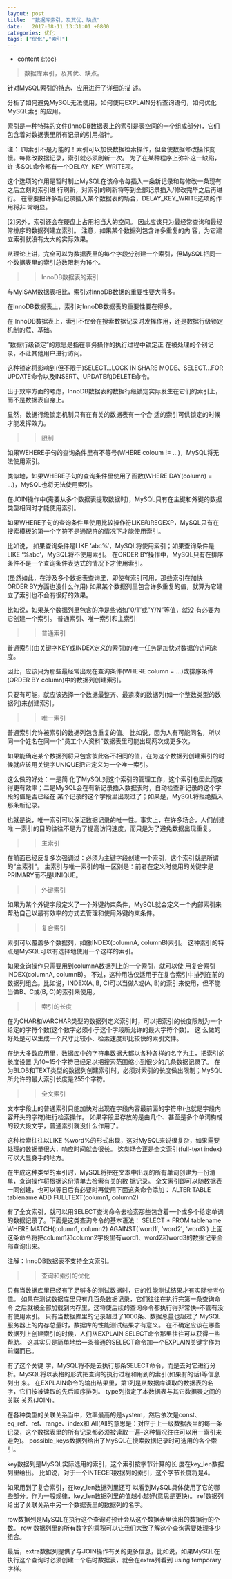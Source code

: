 ```yaml
---
layout: post
title:  "数据库索引，及其优、缺点"
date:   2017-08-11 13:31:01 +0800
categories: 优化
tags: ["优化","索引"]
---
```


* content
{:toc}





>数据库索引，及其优、缺点。

针对MySQL索引的特点、应用进行了详细的描 述。

分析了如何避免MySQL无法使用，如何使用EXPLAIN分析查询语句，如何优化MySQL索引的应用。

索引是一种特殊的文件(InnoDB数据表上的索引是表空间的一个组成部分)，它们包含着对数据表里所有记录的引用指针。

注：
[1]索引不是万能的！索引可以加快数据检索操作，但会使数据修改操作变慢。每修改数据记录，索引就必须刷新一次。
为了在某种程序上弥补这一缺陷，许 多SQL命令都有一个DELAY_KEY_WRITE项。

这个选项的作用是暂时制止MySQL在该命令每插入一条新记录和每修改一条现有之后立刻对索引进 行刷新，对索引的刷新将等到全部记录插入/修改完毕之后再进行。
在需要把许多新记录插入某个数据表的场合，DELAY_KEY_WRITE选项的作用将非 常明显。


[2]另外，索引还会在硬盘上占用相当大的空间。
因此应该只为最经常查询和最经常排序的数据列建立索引。
注意，如果某个数据列包含许多重复的内 容，为它建立索引就没有太大的实际效果。

从理论上讲，完全可以为数据表里的每个字段分别建一个索引，但MySQL把同一个数据表里的索引总数限制为16个。

>> InnoDB数据表的索引


与MyISAM数据表相比，索引对InnoDB数据的重要性要大得多。

在InnoDB数据表上，索引对InnoDB数据表的重要性要在得多。

在 InnoDB数据表上，索引不仅会在搜索数据记录时发挥作用，还是数据行级锁定机制的苊、基础。

”数据行级锁定”的意思是指在事务操作的执行过程中锁定正 在被处理的个别记录，不让其他用户进行访问。

这种锁定将影响到(但不限于)SELECT…LOCK IN SHARE MODE、SELECT…FOR UPDATE命令以及INSERT、UPDATE和DELETE命令。

出于效率方面的考虑，InnoDB数据表的数据行级锁定实际发生在它们的索引上，而不是数据表自身上。

显然，数据行级锁定机制只有在有关的数据表有一个合 适的索引可供锁定的时候才能发挥效力。

>> 限制


如果WEHERE子句的查询条件里有不等号(WHERE coloum != …)，MySQL将无法使用索引。

类似地，如果WHERE子句的查询条件里使用了函数(WHERE DAY(column) = …)，MySQL也将无法使用索引。

在JOIN操作中(需要从多个数据表提取数据时)，MySQL只有在主键和外键的数据类型相同时才能使用索引。

如果WHERE子句的查询条件里使用比较操作符LIKE和REGEXP，MySQL只有在搜索模板的第一个字符不是通配符的情况下才能使用索引。

比如说， 如果查询条件是LIKE ‘abc%’，MySQL将使用索引；如果查询条件是LIKE ‘%abc’，MySQL将不使用索引。
在ORDER BY操作中，MySQL只有在排序条件不是一个查询条件表达式的情况下才使用索引。

(虽然如此，在涉及多个数据表查询里，即使有索引可用，那些索引在加快 ORDER BY方面也没什么作用)
如果某个数据列里包含许多重复的值，就算为它建立了索引也不会有很好的效果。

比如说，如果某个数据列里包含的净是些诸如”0/1″或”Y/N”等值，就没 有必要为它创建一个索引。
普通索引、唯一索引和主索引

>> 普通索引

普通索引(由关键字KEY或INDEX定义的索引)的唯一任务是加快对数据的访问速度。

因此，应该只为那些最经常出现在查询条件(WHERE column = …)或排序条件(ORDER BY column)中的数据列创建索引。

只要有可能，就应该选择一个数据最整齐、最紧凑的数据列(如一个整数类型的数据列)来创建索引。

>> 唯一索引

普通索引允许被索引的数据列包含重复的值。
比如说，因为人有可能同名，所以同一个姓名在同一个”员工个人资料”数据表里可能出现两次或更多次。

如果能确定某个数据列将只包含彼此各不相同的值，在为这个数据列创建索引的时候就应该用关键字UNIQUE把它定义为一个唯一索引。

这么做的好处：一是简 化了MySQL对这个索引的管理工作，这个索引也因此而变得更有效率；二是MySQL会在有新记录插入数据表时，自动检查新记录的这个字段的值是否已经在 某个记录的这个字段里出现过了；如果是，MySQL将拒绝插入那条新记录。

也就是说，唯一索引可以保证数据记录的唯一性。事实上，在许多场合，人们创建唯 一索引的目的往往不是为了提高访问速度，而只是为了避免数据出现重复。

>> 主索引

在前面已经反复多次强调过：必须为主键字段创建一个索引，这个索引就是所谓的”主索引”。
主索引与唯一索引的唯一区别是：前者在定义时使用的关键字是 PRIMARY而不是UNIQUE。

>> 外键索引

如果为某个外键字段定义了一个外键约束条件，MySQL就会定义一个内部索引来帮助自己以最有效率的方式去管理和使用外键约束条件。

>> 复合索引

索引可以覆盖多个数据列，如像INDEX(columnA, columnB)索引。
这种索引的特点是MySQL可以有选择地使用一个这样的索引。

如果查询操作只需要用到columnA数据列上的一个索引，就可以使 用复合索引INDEX(columnA, columnB)。
不过，这种用法仅适用于在复合索引中排列在前的数据列组合。比如说，INDEX(A, B, C)可以当做A或(A, B)的索引来使用，但不能当做B、C或(B, C)的索引来使用。

>> 索引的长度

在为CHAR和VARCHAR类型的数据列定义索引时，可以把索引的长度限制为一个给定的字符个数(这个数字必须小于这个字段所允许的最大字符个数)。
这 么做的好处是可以生成一个尺寸比较小、检索速度却比较快的索引文件。

在绝大多数应用里，数据库中的字符串数据大都以各种各样的名字为主，把索引的长度设置 为10~15个字符已经足以把搜索范围缩小到很少的几条数据记录了。
在为BLOB和TEXT类型的数据列创建索引时，必须对索引的长度做出限制；MySQL所允许的最大索引长度是255个字符。

>>全文索引

文本字段上的普通索引只能加快对出现在字段内容最前面的字符串(也就是字段内容开头的字符)进行检索操作。
如果字段里存放的是由几个、甚至是多个单词构成 的较大段文字，普通索引就没什么作用了。

这种检索往往以LIKE %word%的形式出现，这对MySQL来说很复杂，如果需要处理的数据量很大，响应时间就会很长。
这类场合正是全文索引(full-text index)可以大显身手的地方。

在生成这种类型的索引时，MySQL将把在文本中出现的所有单词创建为一份清单，查询操作将根据这份清单去检索有关的数 据记录。
全文索引即可以随数据表一同创建，也可以等日后有必要时再使用下面这条命令添加：
ALTER TABLE tablename ADD FULLTEXT(column1, column2)

有了全文索引，就可以用SELECT查询命令去检索那些包含着一个或多个给定单词的数据记录了。下面是这类查询命令的基本语法：
SELECT * FROM tablename
WHERE MATCH(column1, column2) AGAINST(‘word1′, ‘word2′, ‘word3′)
上面这条命令将把column1和column2字段里有word1、word2和word3的数据记录全部查询出来。

注解：InnoDB数据表不支持全文索引。

>>查询和索引的优化

只有当数据库里已经有了足够多的测试数据时，它的性能测试结果才有实际参考价值。
如果在测试数据库里只有几百条数据记录，它们往往在执行完第一条查询命令 之后就被全部加载到内存里，这将使后续的查询命令都执行得非常快–不管有没有使用索引。
只有当数据库里的记录超过了1000条、数据总量也超过了 MySQL服务器上的内存总量时，数据库的性能测试结果才有意义。
在不确定应该在哪些数据列上创建索引的时候，人们从EXPLAIN SELECT命令那里往往可以获得一些帮助。
这其实只是简单地给一条普通的SELECT命令加一个EXPLAIN关键字作为前缀而已。

有了这个关键 字，MySQL将不是去执行那条SELECT命令，而是去对它进行分析。MySQL将以表格的形式把查询的执行过程和用到的索引(如果有的话)等信息列出 来。
在EXPLAIN命令的输出结果里，第1列是从数据库读取的数据表的名字，它们按被读取的先后顺序排列。
type列指定了本数据表与其它数据表之间的关联 关系(JOIN)。

在各种类型的关联关系当中，效率最高的是system，然后依次是const、eq_ref、ref、range、index和 All(All的意思是：对应于上一级数据表里的每一条记录，这个数据表里的所有记录都必须被读取一遍–这种情况往往可以用一索引来避免)。
possible_keys数据列给出了MySQL在搜索数据记录时可选用的各个索引。

key数据列是MySQL实际选用的索引，这个索引按字节计算的长 度在key_len数据列里给出。
比如说，对于一个INTEGER数据列的索引，这个字节长度将是4。

如果用到了复合索引，在key_len数据列里还可 以看到MySQL具体使用了它的哪些部分。作为一般规律，key_len数据列里的值越小越好(意思是更快)。
ref数据列给出了关联关系中另一个数据表里的数据列的名字。

row数据列是MySQL在执行这个查询时预计会从这个数据表里读出的数据行的个数。
row 数据列里的所有数字的乘积可以让我们大致了解这个查询需要处理多少组合。

最后，extra数据列提供了与JOIN操作有关的更多信息，比如说，如果MySQL在执行这个查询时必须创建一个临时数据表，就会在extra列看到 using temporary字样。


